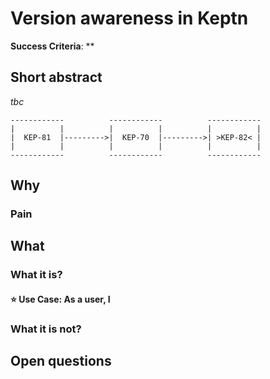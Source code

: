 # Version awareness in Keptn

**Success Criteria**: **

## Short abstract

*tbc* 

```
------------          ------------          ------------
|          |          |          |          |          |
|  KEP-81  |--------->|  KEP-70  |--------->| >KEP-82< |
|          |          |          |          |          |
------------          ------------          ------------
``` 

## Why

### Pain

## What

### What it is?

#### ⭐ Use Case: As a user, I


### What it is not?

## Open questions
